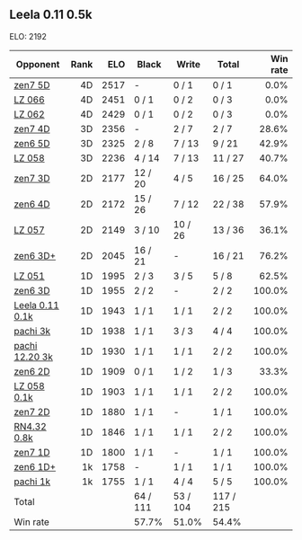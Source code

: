 ## Leela 0.11 0.5k ##

ELO: 2192

Opponent | Rank | ELO | Black | Write | Total | Win rate
---------|-----:|----:|-------|-------|-------|-------:
[zen7 5D](zen7%205D.md) | 4D | 2517 | - | 0 / 1 | 0 / 1 | 0.0%
[LZ 066](LZ%20066.md) | 4D | 2451 | 0 / 1 | 0 / 2 | 0 / 3 | 0.0%
[LZ 062](LZ%20062.md) | 4D | 2429 | 0 / 1 | 0 / 2 | 0 / 3 | 0.0%
[zen7 4D](zen7%204D.md) | 3D | 2356 | - | 2 / 7 | 2 / 7 | 28.6%
[zen6 5D](zen6%205D.md) | 3D | 2325 | 2 / 8 | 7 / 13 | 9 / 21 | 42.9%
[LZ 058](LZ%20058.md) | 3D | 2236 | 4 / 14 | 7 / 13 | 11 / 27 | 40.7%
[zen7 3D](zen7%203D.md) | 2D | 2177 | 12 / 20 | 4 / 5 | 16 / 25 | 64.0%
[zen6 4D](zen6%204D.md) | 2D | 2172 | 15 / 26 | 7 / 12 | 22 / 38 | 57.9%
[LZ 057](LZ%20057.md) | 2D | 2149 | 3 / 10 | 10 / 26 | 13 / 36 | 36.1%
[zen6 3D+](zen6%203D+.md) | 2D | 2045 | 16 / 21 | - | 16 / 21 | 76.2%
[LZ 051](LZ%20051.md) | 1D | 1995 | 2 / 3 | 3 / 5 | 5 / 8 | 62.5%
[zen6 3D](zen6%203D.md) | 1D | 1955 | 2 / 2 | - | 2 / 2 | 100.0%
[Leela 0.11 0.1k](Leela%200.11%200.1k.md) | 1D | 1943 | 1 / 1 | 1 / 1 | 2 / 2 | 100.0%
[pachi 3k](pachi%203k.md) | 1D | 1938 | 1 / 1 | 3 / 3 | 4 / 4 | 100.0%
[pachi 12.20 3k](pachi%2012.20%203k.md) | 1D | 1930 | 1 / 1 | 1 / 1 | 2 / 2 | 100.0%
[zen6 2D](zen6%202D.md) | 1D | 1909 | 0 / 1 | 1 / 2 | 1 / 3 | 33.3%
[LZ 058 0.1k](LZ%20058%200.1k.md) | 1D | 1903 | 1 / 1 | 1 / 1 | 2 / 2 | 100.0%
[zen7 2D](zen7%202D.md) | 1D | 1880 | 1 / 1 | - | 1 / 1 | 100.0%
[RN4.32 0.8k](RN4.32%200.8k.md) | 1D | 1846 | 1 / 1 | 1 / 1 | 2 / 2 | 100.0%
[zen7 1D](zen7%201D.md) | 1D | 1800 | 1 / 1 | - | 1 / 1 | 100.0%
[zen6 1D+](zen6%201D+.md) | 1k | 1758 | - | 1 / 1 | 1 / 1 | 100.0%
[pachi 1k](pachi%201k.md) | 1k | 1755 | 1 / 1 | 4 / 4 | 5 / 5 | 100.0%
Total | | | 64 / 111 | 53 / 104 | 117 / 215 | 
Win rate| | | 57.7% | 51.0% | 54.4% | 
